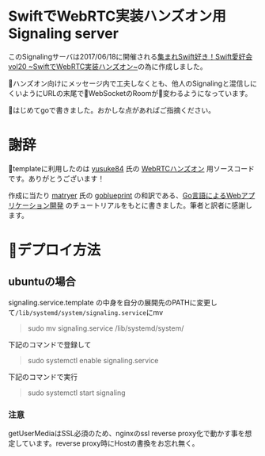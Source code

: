 # SwiftでWebRTC実装ハンズオン用 Signaling server

このSignalingサーバは2017/06/18に開催される[集まれSwift好き！Swift愛好会 vol20 \~SwiftでWebRTC実装ハンズオン\~](https://love-swift.connpass.com/event/55249/)の為に作成しました。
 
ハンズオン向けにメッセージ内で工夫しなくとも、他人のSignalingと混信しにくいようにURLの末尾でWebSocketのRoomが変わるようになっています。
 
はじめてgoで書きました。おかしな点があればご指摘ください。

# 謝辞

templateに利用したのは [yusuke84](https://github.com/yusuke84) 氏の [WebRTCハンズオン](http://qiita.com/yusuke84/items/de9f0f6d221acec6fc07) 用ソースコードです。ありがとうございます！
 
 作成に当たり [matryer](https://github.com/matryer) 氏の [goblueprint](https://github.com/matryer/goblueprints) の和訳である、[Go言語によるWebアプリケーション開発](https://www.oreilly.co.jp/books/9784873117522/) のチュートリアルをもとに書きました。筆者と訳者に感謝します。

 # デプロイ方法

 ## ubuntuの場合

signaling.service.template の中身を自分の展開先のPATHに変更して`/lib/systemd/system/signaling.service`にmv

 > sudo mv signaling.service /lib/systemd/system/ 

 下記のコマンドで登録して

 > sudo systemctl enable signaling.service 

 下記のコマンドで実行

 > sudo systemctl start signaling 

 ### 注意

 getUserMediaはSSL必須のため、nginxのssl reverse proxy化で動かす事を想定しています。reverse proxy時にHostの書換をお忘れ無く。